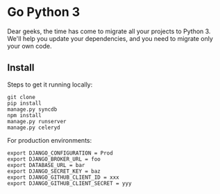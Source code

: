 Go Python 3
===========

Dear geeks, the time has come to migrate all your projects to Python 3.
We'll help you update your dependencies, and you need to migrate only your own code.

Install
--------

Steps to get it running locally:

    git clone
    pip install
    manage.py syncdb
    npm install
    manage.py runserver
    manage.py celeryd

For production environments:

    export DJANGO_CONFIGURATION = Prod
    export DJANGO_BROKER_URL = foo
    export DATABASE_URL = bar
    export DJANGO_SECRET_KEY = baz
    export DJANGO_GITHUB_CLIENT_ID = xxx
    export DJANGO_GITHUB_CLIENT_SECRET = yyy
